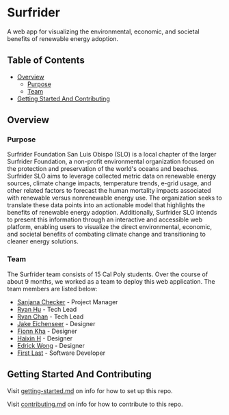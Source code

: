 # Surfrider

A web app for visualizing the environmental, economic, and societal benefits of renewable energy adoption.

## Table of Contents

- [Overview](#overview)
  - [Purpose](#purpose)
  - [Team](#team)
- [Getting Started And Contributing](#getting-started-and-contributing)

## Overview

### Purpose

Surfrider Foundation San Luis Obispo (SLO) is a local chapter of the larger Surfrider Foundation, a non-profit environmental organization focused on the protection and preservation of the world's oceans and beaches. Surfrider SLO aims to leverage collected metric data on renewable energy sources, climate change impacts, temperature trends, e-grid usage, and other related factors to forecast the human mortality impacts associated with renewable versus nonrenewable energy use. The organization seeks to translate these data points into an actionable model that highlights the benefits of renewable energy adoption. Additionally, Surfrider SLO intends to present this information through an interactive and accessible web platform, enabling users to visualize the direct environmental, economic, and societal benefits of combating climate change and transitioning to cleaner energy solutions.

### Team

The Surfrider team consists of 15 Cal Poly students. Over the course of about 9 months, we worked as a team to deploy this web application. The team members are listed below:

- [Sanjana Checker](https://www.linkedin.com/in/sanjanachecker/) - Project Manager
- [Ryan Hu](https://www.linkedin.com/in/ryan-hu/) - Tech Lead
- [Ryan Chan](https://www.linkedin.com/in/ryan-chan7/) - Tech Lead
- [Jake Eichenseer](https://www.linkedin.com/) - Designer
- [Fionn Kha](https://www.linkedin.com/) - Designer
- [Haixin H](https://www.linkedin.com/) - Designer
- [Edrick Wong](https://www.linkedin.com/) - Designer
- [First Last](https://www.linkedin.com/) - Software Developer

## Getting Started And Contributing

Visit [getting-started.md](docs/getting-started.md) on info for how to set up this repo.

Visit [contributing.md](docs/contributing.md) on info for how to contribute to this repo.
